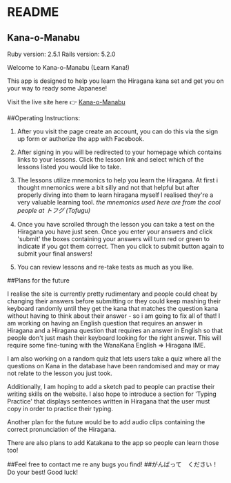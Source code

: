 # README
## Kana-o-Manabu

Ruby version: 2.5.1
Rails version: 5.2.0

Welcome to Kana-o-Manabu (Learn Kana!)

This app is designed to help you learn the Hiragana kana set and get you on your way to ready some Japanese!

Visit the live site here :point_right: <a href="https://kana-manabu.herokuapp.com/">Kana-o-Manabu</a>

##Operating Instructions:
1. After you visit the page create an account, you can do this via the sign up form or authorize the app with Facebook.

2. After signing in you will be redirected to your homepage which contains links to your lessons. Click the lesson link and select which of the lessons listed you would like to take.

3. The lessons utilize mnemonics to help you learn the Hiragana. At first i thought mnemonics were a bit silly and not that helpful but after properly diving into them to learn hiragana myself I realised they're a very valuable learning tool. *the mnemonics used here are from the cool people at トフグ (Tofugu)*

4. Once you have scrolled through the lesson you can take a test on the Hiragana you have just seen. Once you enter your answers and click 'submit' the boxes containing your answers will turn red or green to indicate if you got them correct. Then you click to submit button again to submit your final answers!

5. You can review lessons and re-take tests as much as you like.

##Plans for the future

I realise the site is currently pretty rudimentary and people could cheat by changing their answers before submitting or they could keep mashing their keyboard randomly until they get the kana that matches the question kana without having to think about their answer - so i am going to fix all of that! I am working on having an English question that requires an answer in Hiragana and a Hiragana question that requires an answer in English so that people don't just mash their keyboard looking for the right answer. This will require some fine-tuning with the WanaKana English => Hiragana IME.

I am also working on a random quiz that lets users take a quiz where all the questions on Kana in the database have been randomised and may or may not relate to the lesson you just took.

Additionally, I am hoping to add a sketch pad to people can practise their writing skills on the website. I also hope to introduce a section for 'Typing Practice' that displays sentences written in Hiragana that the user must copy in order to practice their typing.

Another plan for the future would be to add audio clips containing the correct pronunciation of the Hiragana.

There are also plans to add Katakana to the app so people can learn those too!

##Feel free to contact me re any bugs you find!
##がんばって　ください！ Do your best! Good luck!
